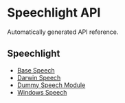 # Speechlight API

Automatically generated API reference.

## Speechlight

* [Base Speech](base.md)
* [Darwin Speech](darwin.md)
* [Dummy Speech Module](dummy.md)
* [Windows Speech](windows.md)
